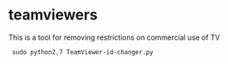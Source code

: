 # teamviewers

This is a tool for removing restrictions on commercial use of TV

     sudo python2.7 TeamViewer-id-changer.py
